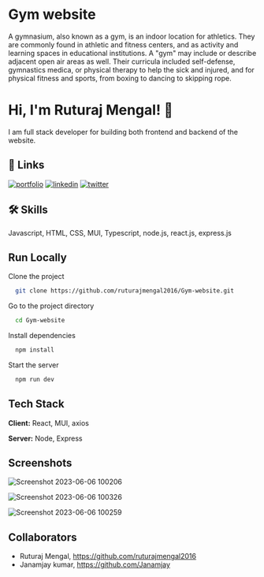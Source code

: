 
# Gym website

A gymnasium, also known as a gym, is an indoor location for athletics. They are commonly found in athletic and fitness centers, and as activity and learning spaces in educational institutions. A "gym" may include or describe adjacent open air areas as well. Their curricula included self-defense, gymnastics medica, or physical therapy to help the sick and injured, and for physical fitness and sports, from boxing to dancing to skipping rope.


# Hi, I'm Ruturaj Mengal! 👋

I am full stack developer for building both frontend and backend of the website.


## 🔗 Links
[![portfolio](https://img.shields.io/badge/my_portfolio-000?style=for-the-badge&logo=ko-fi&logoColor=white)](https://drive.google.com/file/d/1Pzu7UyjBjDqUjdD2qcPFf-zrQUBooJSU/view?usp=sharing)
[![linkedin](https://img.shields.io/badge/linkedin-0A66C2?style=for-the-badge&logo=linkedin&logoColor=white)](https://www.linkedin.com/in/ruturajmengal2016/)
[![twitter](https://img.shields.io/badge/twitter-1DA1F2?style=for-the-badge&logo=twitter&logoColor=white)](https://twitter.com/RuturajMengal)

## 🛠 Skills
Javascript, HTML, CSS, MUI, Typescript, node.js, react.js, express.js 

    
## Run Locally

Clone the project

```bash
  git clone https://github.com/ruturajmengal2016/Gym-website.git
```

Go to the project directory

```bash
  cd Gym-website
```

Install dependencies

```bash
  npm install
```

Start the server

```bash
  npm run dev
```


## Tech Stack

**Client:** React, MUI, axios

**Server:** Node, Express


## Screenshots
![Screenshot 2023-06-06 100206](https://github.com/ruturajmengal2016/Gym-website/assets/114099113/eca3f520-9172-44f5-a8db-0ee847fed974)

![Screenshot 2023-06-06 100326](https://github.com/ruturajmengal2016/Gym-website/assets/114099113/965bb1e4-17b5-43c7-907f-9ccbbf0779ed)

![Screenshot 2023-06-06 100259](https://github.com/ruturajmengal2016/Gym-website/assets/114099113/199c4d42-af0b-43e2-99e3-b060eafcad57)

## Collaborators

- Ruturaj Mengal, https://github.com/ruturajmengal2016
- Janamjay kumar, https://github.com/Janamjay

